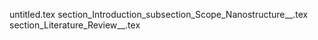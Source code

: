 untitled.tex
section_Introduction_subsection_Scope_Nanostructure__.tex
section_Literature_Review__.tex
